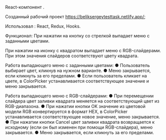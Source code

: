 React-компонент <ColorPicker>.

Созданный рабочий проект https://beliksergeytesttask.netlify.app/;
  
  
Использовал : React, Redux, Hooks.

Функционал:
При нажатии на кнопку со стрелкой
выпадает меню с заданными цветами.

При нажатии на иконку с квадратом
выпадает меню с RGB-слайдерами.
При этом значения слайдеров
соответствуют цвету квадрата.


Работа выпадающего меню с заданными цветами:
● Пользователь выбирает цвет, кликнув на нужном варианте.
● Меню закрывается, если кликнуть за его пределами.
● Если пользователь кликает на цвете, в ColorPicker устанавливается соответствующее
значение и меню закрывается.
  
Работа выпадающего меню с RGB-слайдерами:
● При перемещении слайдера цвет заливки квадрата меняется на соответствующий
цвет из RGB-диапазона.
● При нажатии кнопки ОK значение из цветовой модели RGB конвертируется в формат HEX,
в ColorPicker устанавливается соответствующее новое значение, меню закрывается.
● При нажатии кнопки Cancel цвет заливки квадрата возвращается к исходному
(если он был изменен при помощи RGB-слайдера), меню закрывается.
● Меню закрывается, если кликнуть за его пределами.
